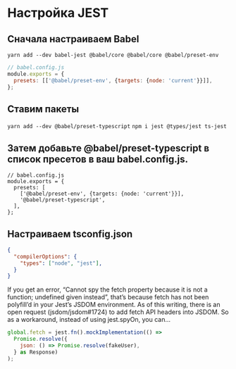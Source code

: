 # Настройка JEST
## Сначала настраиваем Babel
```yarn add --dev babel-jest @babel/core @babel/core @babel/preset-env```
```javascript
// babel.config.js
module.exports = {
  presets: [['@babel/preset-env', {targets: {node: 'current'}}]],
};
```
## Ставим пакеты
```yarn add --dev @babel/preset-typescript```
```npm i jest @types/jest ts-jest```
## Затем добавьте @babel/preset-typescript в список пресетов в ваш babel.config.js.

```javascrript
// babel.config.js
module.exports = {
  presets: [
    ['@babel/preset-env', {targets: {node: 'current'}}],
    '@babel/preset-typescript',
  ],
};
```

## Настраиваем tsconfig.json
```json
{
  "compilerOptions": {
    "types": ["node", "jest"],
  }
}
```
If you get an error, “Cannot spy the fetch property because it is not a function; undefined given instead”, that’s because fetch has not been polyfill’d in your Jest’s JSDOM environment. As of this writing, there is an open request (jsdom/jsdom#1724) to add fetch API headers into JSDOM.
So as a workaround, instead of using jest.spyOn, you can…
```javascript
global.fetch = jest.fn().mockImplementation(() =>
  Promise.resolve({
    json: () => Promise.resolve(fakeUser),
  } as Response)
);
```